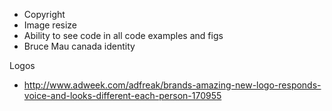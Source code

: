 - Copyright
- Image resize
- Ability to see code in all code examples and figs
- Bruce Mau canada identity

Logos

- http://www.adweek.com/adfreak/brands-amazing-new-logo-responds-voice-and-looks-different-each-person-170955
